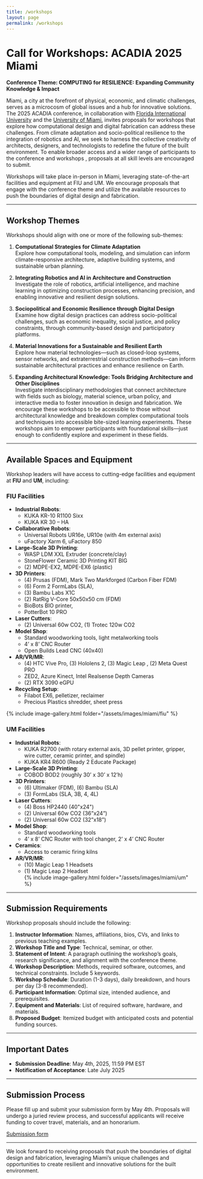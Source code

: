 ```yaml
---
title: /workshops
layout: page
permalink: /workshops
---
```


# Call for Workshops: ACADIA 2025 Miami  


**Conference Theme: COMPUTING for RESILIENCE: Expanding Community Knowledge & Impact**  

Miami, a city at the forefront of physical, economic, and climatic challenges, serves as a microcosm of global issues and a hub for innovative solutions. The 2025 ACADIA conference, in collaboration with [Florida International University](/fiu) and the [University of Miami](/um), invites proposals for workshops that explore how computational design and digital fabrication can address these challenges. From climate adaptation and socio-political resilience to the integration of robotics and AI, we seek to harness the collective creativity of architects, designers, and technologists to redefine the future of the built environment. To enable broader access and a wider range of participants to the conference and workshops , proposals at all skill levels are encouraged to submit.   

Workshops will take place in-person in Miami, leveraging state-of-the-art facilities and equipment at FIU and UM. We encourage proposals that engage with the conference theme and utilize the available resources to push the boundaries of digital design and fabrication.  

---

## Workshop Themes  
Workshops should align with one or more of the following sub-themes:  

1. **Computational Strategies for Climate Adaptation**  
   Explore how computational tools, modeling, and simulation can inform climate-responsive architecture, adaptive building systems, and sustainable urban planning.  

2. **Integrating Robotics and AI in Architecture and Construction**  
   Investigate the role of robotics, artificial intelligence, and machine learning in optimizing construction processes, enhancing precision, and enabling innovative and resilient design solutions. 

3. **Sociopolitical and Economic Resilience through Digital Design**  
   Examine how digital design practices can address socio-political challenges, such as economic inequality, social justice, and policy constraints, through community-based design and participatory platforms.  

4. **Material Innovations for a Sustainable and Resilient Earth**  
   Explore how material technologies—such as closed-loop systems, sensor networks, and extraterrestrial construction methods—can inform sustainable architectural practices and enhance resilience on Earth.  

5. **Expanding Architectural Knowledge: Tools Bridging Architecture and Other Disciplines**  
   Investigate interdisciplinary methodologies that connect architecture with fields such as biology, material science, urban policy, and interactive media to foster innovation in design and fabrication. We encourage these workshops to be accessible to those without architectural knowledge and breakdown complex computational tools and techniques into accessible bite-sized learning experiments. These workshops aim to empower participants with foundational skills—just enough to confidently explore and experiment in these fields.  


--- 

## Available Spaces and Equipment  
Workshop leaders will have access to cutting-edge facilities and equipment at **FIU** and **UM**, including:  

### FIU Facilities  
- **Industrial Robots**:  
  - KUKA KR-10 R1100 Sixx  
  - KUKA KR 30 – HA  
- **Collaborative Robots**:  
  - Universal Robots UR16e, UR10e (with 4m external axis)  
  - uFactory Xarm 6, uFactory 850  
- **Large-Scale 3D Printing**:  
  - WASP LDM XXL Extruder (concrete/clay)  
  - StoneFlower Ceramic 3D Printing KIT BIG  
  - (2) MDPE-EX2, MDPE-EX6 (plastic)  
- **3D Printers**:  
  - (4) Prusas (FDM), Mark Two Markforged (Carbon Fiber FDM)  
  - (6) Form 2 FormLabs (SLA),
  - (3) Bambu Labs X1C
  - (2) RatRig V-Core 50x50x50 cm (FDM)  
  - BioBots BIO printer, 
  - PotterBot  10 PRO
- **Laser Cutters**:  
  - (2) Universal 60w CO2, (1) Trotec 120w CO2  
- **Model Shop**:  
  - Standard woodworking tools, light metalworking tools  
  - 4’ x 8’ CNC Router  
  - Open Builds Lead CNC (40x40)
- **AR/VR/MR**:  
  - (4) HTC Vive Pro, (3) Hololens 2, (3) Magic Leap , (2) Meta Quest PRO
  - ZED2, Azure Kinect, Intel Realsense Depth Cameras  
  - (2) RTX 3090 eGPU  
- **Recycling Setup**:  
  - Filabot EX6, pelletizer, reclaimer  
  - Precious Plastics shredder, sheet press  

{% include image-gallery.html folder="/assets/images/miami/fiu" %}

### UM Facilities  
- **Industrial Robots**:  
  - KUKA R2700 (with rotary external axis, 3D pellet printer, gripper, wire cutter, ceramic printer, and spindle)  
  - KUKA KR4 R600 (Ready 2 Educate Package)  
- **Large-Scale 3D Printing**:  
  - COBOD BOD2 (roughly 30’ x 30’ x 12’h)  
- **3D Printers**:  
  - (6) Ultimaker (FDM), (6) Bambu (SLA)  
  - (3) FormLabs (SLA, 3B, 4, 4L)  
- **Laser Cutters**:  
  - (4) Boss HP2440 (40"x24")  
  - (2) Universal 60w CO2 (36”x24”)  
  - (2) Universal 60w CO2 (32”x18”)  
- **Model Shop**:  
  - Standard woodworking tools  
  - 4’ x 8’ CNC Router with tool changer, 2’ x 4’ CNC Router  
- **Ceramics**:  
  - Access to ceramic firing kilns  
- **AR/VR/MR**:  
  - (10) Magic Leap 1 Headsets
  - (1) Magic Leap 2 Headset  
{% include image-gallery.html folder="/assets/images/miami/um" %}
---

## Submission Requirements  
Workshop proposals should include the following:  
1. **Instructor Information**: Names, affiliations, bios, CVs, and links to previous teaching examples.  
2. **Workshop Title and Type**: Technical, seminar, or other.  
3. **Statement of Intent**: A paragraph outlining the workshop’s goals, research significance, and alignment with the conference theme.  
4. **Workshop Description**: Methods, required software, outcomes, and technical constraints. Include 5 keywords.  
5. **Workshop Schedule**: Duration (1-3 days), daily breakdown, and hours per day (3-8 recommended).  
6. **Participant Information**: Optimal size, intended audience, and prerequisites.  
7. **Equipment and Materials**: List of required software, hardware, and materials.  
8. **Proposed Budget**: Itemized budget with anticipated costs and potential funding sources.  

---

## Important Dates  
- **Submission Deadline**: May 4th, 2025, 11:59 PM EST  
- **Notification of Acceptance**: Late July 2025  

---

## Submission Process  
Please fill up and submit your submission form by May 4th. Proposals will undergo a juried review process, and successful applicants will receive funding to cover travel, materials, and an honorarium.

[Submission form](https://forms.gle/4ABebzhwSYdBQCAJ6)

---

We look forward to receiving proposals that push the boundaries of digital design and fabrication, leveraging Miami’s unique challenges and opportunities to create resilient and innovative solutions for the built environment.  